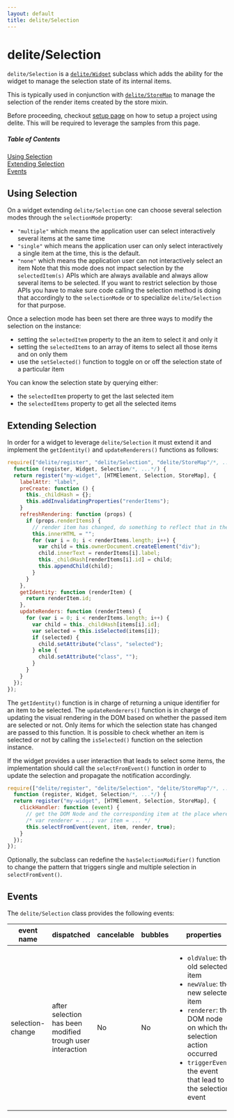 ```yaml
---
layout: default
title: delite/Selection
---
```


# delite/Selection

`delite/Selection` is a [`delite/Widget`](Widget.html) subclass which adds the ability for the widget to manage the 
selection state of its internal items.

This is typically used in conjunction with [`delite/StoreMap`](StoreMap.html) to manage the selection of the render items 
created by the store mixin.

Before proceeding, checkout [setup page](setup.html) on how to setup a project using delite. This will be required to leverage the samples from this page.

##### Table of Contents
[Using Selection](#using)  
[Extending Selection](#extending)  
[Events](#events)

<a name="using"></a>
## Using Selection

On a widget extending `delite/Selection` one can choose several selection modes through the `selectionMode` property:
  * `"multiple"` which means the application user can select interactively several items at the same time
  * `"single"` which means the application user can only select interactively a single item at the time, this is the default.
  * `"none"` which means the application user can not interactively select an item
Note that this mode does not impact selection by the `selectedItem(s)` APIs which are always available and always allow 
several items to be selected. If you want to restrict selection by those APIs you have to make sure code calling the 
selection method is doing that accordingly to the `selectionMode` or to specialize `delite/Selection` for that purpose.

Once a selection mode has been set there are three ways to modify the selection on the instance:
 
  * setting the `selectedItem` property to the an item to select it and only it
  * setting the `selectedItems` to an array of items to select all those items and on only them
  * use the `setSelected()` function to toggle on or off the selection state of a particular item

You can know the selection state by querying either:
  * the `selectedItem` property to get the last selected item
  * the `selectedItems` property to get all the selected items

<a name="extending"></a>
## Extending Selection

In order for a widget to leverage `delite/Selection` it must extend it and implement the `getIdentity()` and
`updateRenderers()` functions as follows:

```js
require(["delite/register", "delite/Selection", "delite/StoreMap"/*, ...*/], 
  function (register, Widget, Selection/*, ...*/) {
  return register("my-widget", [HTMElement, Selection, StoreMap], {
    labelAttr: "label",
    preCreate: function () {
      this._childHash = {};
      this.addInvalidatingProperties("renderItems");
    }
    refreshRendering: function (props) {
      if (props.renderItems) {
        // render item has changed, do something to reflect that in the rendering
        this.innerHTML = "";
        for (var i = 0; i < renderItems.length; i++) {
          var child = this.ownerDocument.createElement("div");
          child.innerText = renderItems[i].label;
          this._childHash[renderItems[i].id] = child;
          this.appendChild(child);
        }
      }
    },
    getIdentity: function (renderItem) {
      return renderItem.id;
    },
    updateRenders: function (renderItems) {
      for (var i = 0; i < renderItems.length; i++) {
        var child = this._childHash[items[i].id];
    	var selected = this.isSelected(items[i]);
      	if (selected) {
      	  child.setAttribute("class", "selected");
      	} else {
      	  child.setAttribute("class", "");
      	}
      }    
    }
  });
});
```

The `getIdentity()` function is in charge of returning a unique identifier for an item to be selected. The
`updateRenderers()` function is in charge of updating the visual rendering in the DOM based on whether the passed
item are selected or not. Only items for which the selection state has changed are passed to this function. It is
possible to check whether an item is selected or not by calling the `isSelected()` function on the selection instance.

If the widget provides a user interaction that leads to select some items, the implementation should call the
`selectFromEvent()` function in order to update the selection and propagate the notification accordingly.

```js
require(["delite/register", "delite/Selection", "delite/StoreMap"/*, ...*/], 
  function (register, Widget, Selection/*, ...*/) {
  return register("my-widget", [HTMElement, Selection, StoreMap], {
    clickHandler: function (event) {
      // get the DOM Node and the corresponding item at the place where the click event occured
      /* var renderer = ...; var item = ... */ 
      this.selectFromEvent(event, item, render, true);
    }
  });
});
```

Optionally, the subclass can redefine the `hasSelectionModifier()` function to change the pattern that triggers single
and multiple selection in `selectFromEvent()`.

<a name="events"></a>
## Events

The `delite/Selection` class provides the following events:

|event name|dispatched|cancelable|bubbles|properties|
|----------|----------|----------|-------|----------|
|selection-change|after selection has been modified trough user interaction|No|No|<ul><li>`oldValue`: the old selected item</li><li>`newValue`: the new selected item</li><li>`renderer`: the DOM node on which the selection action occurred</li><li>`triggerEvent`: the event that lead to the selection event</li></ul>|
